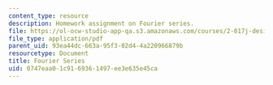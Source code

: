 ```yaml
---
content_type: resource
description: Homework assignment on Fourier series.
file: https://ol-ocw-studio-app-qa.s3.amazonaws.com/courses/2-017j-design-of-electromechanical-robotic-systems-fall-2009/0747eaa01c9169361497ee3e635e45ca_MIT2_017JF09_p03.pdf
file_type: application/pdf
parent_uid: 93ea44dc-663a-95f3-02d4-4a220966879b
resourcetype: Document
title: Fourier Series
uid: 0747eaa0-1c91-6936-1497-ee3e635e45ca
---
```

